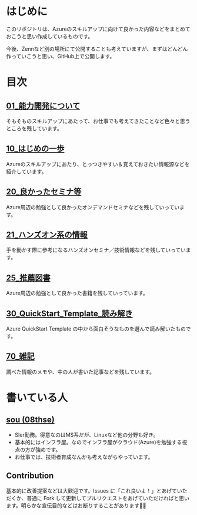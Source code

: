 # はじめに

このリポジトリは、Azureのスキルアップに向けて良かった内容などをまとめておこうと思い作成しているものです。

今後、Zennなど別の場所にて公開することも考えていますが、まずはどんどん作っていこうと思い、GitHub上で公開します。

# 目次

## [01_能力開発について](https://zenn.dev/08thse/articles/15-engineer-skillup)

そもそものスキルアップにあたって、お仕事でも考えてきたことなど色々と思うところを残しています。

## [10_はじめの一歩](./10_Learning/README.md)

Azureのスキルアップにあたり、とっつきやすい＆覚えておきたい情報源などを紹介しています。

## [20_良かったセミナ等](./20_Seminar/README.md)

Azure周辺の勉強として良かったオンデマンドセミナなどを残していっています。

## [21_ハンズオン系の情報](./21_Hands-on/README.md)

手を動かす際に参考になるハンズオンセミナ／技術情報などを残していっています。

## [25_推薦図書](./25_Books/README.md)

Azure周辺の勉強として良かった書籍を残していっています。

## [30_QuickStart_Template_読み解き](./30_QuickStart_Templates_Reading/README.md)

Azure QuickStart Template の中から面白そうなものを選んで読み解いたものです。

## [70_雑記](./70_Others/README.md)

調べた情報のメモや、中の人が書いた記事などを残しています。

# 書いている人

## [sou (08thse)](https://twitter.com/08thse)

* SIer勤務。得意なのはMS系だが、Linuxなど他の分野も好き。
* 基本的にはインフラ屋。なのでインフラ屋がクラウド(Azure)を勉強する視点の方が強めです。
* お仕事では、技術者育成なんかも考えながらやっています。

## Contribution

基本的に改善提案などは大歓迎です。Issues に「これ良いよ！」とあげていただくか、普通に Fork して更新してプルリクエストをあげていただければと思います。明らかな宣伝目的などはお断りすることがあります🙇‍♂️
